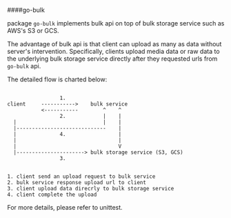 ####go-bulk

package `go-bulk` implements bulk api on top of bulk storage service such as AWS's S3 or GCS.

The advantage of bulk api is that client can upload as many as data without server's intervention. Specifically, clients upload media data or raw data to the underlying bulk storage service directly after they requested urls from `go-bulk` api.

The detailed flow is charted below:

```

                 1.
client     ----------->    bulk service
           <-----------        ^    ^
                 2.            |    |
  |                            |    |
  |-----------------------------    |
  |              4.                 |
  |                                 |
  |                                 V
  |----------------------> bulk storage service (S3, GCS)
                 3.


1. client send an upload request to bulk service
2. bulk service response upload url to client
3. client upload data direcrly to bulk storage service
4. client complete the upload

```

For more details, please refer to unittest.